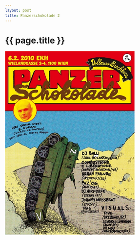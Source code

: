 ```yaml
---
layout: post
title: Panzerschokolade 2
---
```


{{ page.title }}
================

<img src="/img/panzerschokolade_1.jpg"/>
